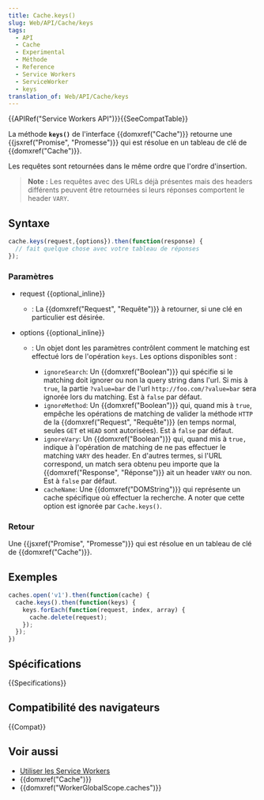 ```yaml
---
title: Cache.keys()
slug: Web/API/Cache/keys
tags:
  - API
  - Cache
  - Experimental
  - Méthode
  - Reference
  - Service Workers
  - ServiceWorker
  - keys
translation_of: Web/API/Cache/keys
---
```

{{APIRef("Service Workers API")}}{{SeeCompatTable}}

La méthode **`keys()`** de l'interface {{domxref("Cache")}} retourne une {{jsxref("Promise", "Promesse")}} qui est résolue en un tableau de clé de {{domxref("Cache")}}.

Les requêtes sont retournées dans le même ordre que l'ordre d'insertion.

> **Note :** Les requêtes avec des URLs déjà présentes mais des headers différents peuvent être retournées si leurs réponses comportent le header `VARY`.

## Syntaxe

```js
cache.keys(request,{options}).then(function(response) {
  // fait quelque chose avec votre tableau de réponses
});
```

### Paramètres

- request {{optional_inline}}
  - : La {{domxref("Request", "Requête")}} à retourner, si une clé en particulier est désirée.
- options {{optional_inline}}

  - : Un objet dont les paramètres contrôlent comment le matching est effectué lors de l'opération `keys`. Les options disponibles sont :

    - `ignoreSearch`: Un {{domxref("Boolean")}} qui spécifie si le matching doit ignorer ou non la query string dans l'url.  Si mis à `true`, la partie `?value=bar` de l'url `http://foo.com/?value=bar` sera ignorée lors du matching. Est à `false` par défaut.
    - `ignoreMethod`: Un {{domxref("Boolean")}} qui, quand mis à `true`, empêche les opérations de matching de valider la méthode `HTTP` de la {{domxref("Request", "Requête")}} (en temps normal, seules `GET` et `HEAD` sont autorisées). Est à  `false` par défaut.
    - `ignoreVary`: Un {{domxref("Boolean")}} qui, quand mis à `true,` indique à l'opération de matching de ne pas effectuer le matching `VARY` des header.  En d'autres termes, si l'URL correspond, un match sera obtenu peu importe que la {{domxref("Response", "Réponse")}} ait un header `VARY` ou non. Est à `false` par défaut.
    - `cacheName`: Une {{domxref("DOMString")}} qui représente un cache spécifique où effectuer la recherche. A noter que cette option est ignorée par `Cache.keys()`.

### Retour

Une {{jsxref("Promise", "Promesse")}} qui est résolue en un tableau de clé de {{domxref("Cache")}}.

## Exemples

```js
caches.open('v1').then(function(cache) {
  cache.keys().then(function(keys) {
    keys.forEach(function(request, index, array) {
      cache.delete(request);
    });
  });
})
```

## Spécifications

{{Specifications}}

## Compatibilité des navigateurs

{{Compat}}

## Voir aussi

- [Utiliser les Service Workers](/fr/docs/Web/API/Service_Worker_API/Using_Service_Workers)
- {{domxref("Cache")}}
- {{domxref("WorkerGlobalScope.caches")}}
